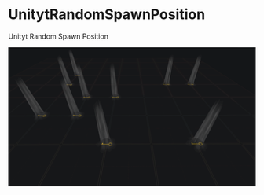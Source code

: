# UnitytRandomSpawnPosition
Unityt Random Spawn Position

<img src="/img/unity.png?v=3&s=200" title="" alt="">
